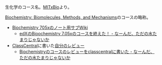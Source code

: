 生化学のコース名。[MITxBio](MITxBio.md)より。

[Biochemistry: Biomolecules, Methods, and Mechanisms](https://www.edx.org/course/biochemistry-biomolecules-methods-and-mechanisms)のコースの略称。

- [Biochemistry 705xのノート用サブWiki](https://karino2.github.io/Biochemistry705x/Home)
  - [edXのBioochemistry 7.05xのコースを終えた！ - なーんだ、ただの水たまりじゃないか](https://karino2.github.io/2021/12/06/finish_biochemistry_course.html)
- [ClassCentral](ClassCentral.md)に書いた[自分のレビュー](https://www.classcentral.com/report/review-mit-biochemistry/)
  - [Biochemistryのコースのレビューをclasscentralに書いた - なーんだ、ただの水たまりじゃないか](https://karino2.github.io/2022/01/17/my_review_in_classcentral.html)

